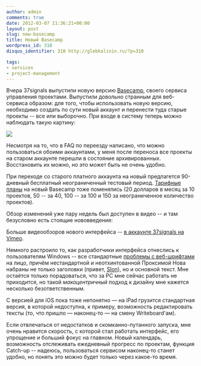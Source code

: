 ```yaml
---
author: admin
comments: true
date: 2012-03-07 11:36:21+00:00
layout: post
slug: new-basecamp
title: Новый Basecamp
wordpress_id: 310
disqus_identifier: 310 http://glebkalinin.ru/?p=310

tags:
- services
- project-management
---
```


Вчера 37signals выпустили новую версию [Basecamp](http://basecamphq.com), своего сервиса управления проектами. Выпустили довольно странным для веб-сервиса образом: для того, чтобы использовать новую версию, необходимо создать по сути новый аккаунт и перенести туда старые проекты -- все или выборочно. При входе в систему теперь можно наблюдать такую картину:

![](http://glebkalinin.ru/featured/2012/03/basecamp-01.png)

Несмотря на то, что в FAQ по переезду написано, что можно пользоваться обоими аккаунтами, у меня после переноса все проекты на старом аккаунте перешли в состояние архивированных. Восстановить их можно, но это может быть не очень удобно. 

При переходе со старого платного аккаунта на новый предлагется 90-дневный бесплатный неограниченный тестовый период. [Тарифные планы](http://basecamp.com/pricing) на новый Basecamp тоже поменялись (20 долларов в месяц за 10 проектов, 50 -- за 40, 100 -- за 100 и 150 за неограниченное количество проектов). 


Обзор изменений уже пару недель был доступен в видео -- и там безусловно есть стоящие нововведения:



Больше видеообзоров нового интерфейса -- [в аккаунте 37signals на Vimeo](http://vimeo.com/signals/videos).



Немного растроило то, как разработчики интерфейса отнеслись к пользователям Windows -- все стандартные [проблемы с веб-шрифтами](http://typographica.org/2011/on-typography/the-state-of-webfont-quality-from-a-type-designers-view/) на лицо, причём нестандартной и неотхинтованной Проксимой Нова набраны не только заголовки (привет, [Slon](http://slon.ru)), но и основной текст. Мне остаётся только порадоваться, что за PC мне сейчас работать не приходится, но такой _макоцентричный_ подход к дизайну мне кажется несколько безответственным.

С версией для iOS пока тоже непонятно — на iPad грузится стандартная версия, в которой недоступна, к примеру, возможность редактировать тексты (то, что пришло — наконец-то — на смену Writeboard'ам).

Если отвлечаться от недостатков и скомканно-путанного запуска, мне очень нравится скорость, с которой стал работать интерфейс, его упрощение и больший фокус на главном. Новый календарь, возможность отслеживать ежедневный прогресс по проектам, функция Catch-up -- надеюсь, пользоваться сервисом наконец-то станет удобно, но понять это можно будет только через какое-то время.
